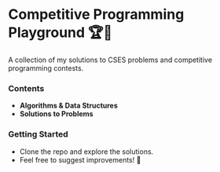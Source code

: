 # Competitive Programming Playground 🏆🚀

A collection of my solutions to CSES problems and competitive programming contests.

### Contents
- **Algorithms & Data Structures**
- **Solutions to Problems**

### Getting Started
- Clone the repo and explore the solutions.
- Feel free to suggest improvements! 🤝
